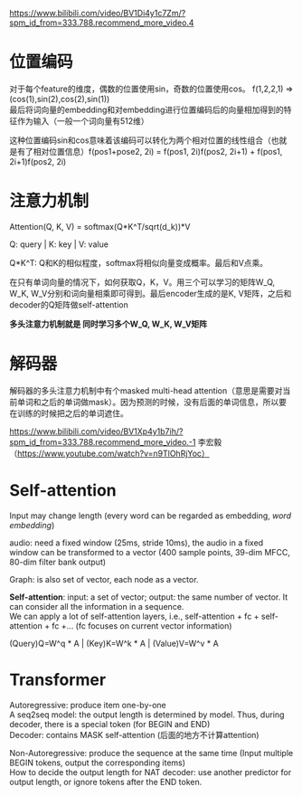 https://www.bilibili.com/video/BV1Di4y1c7Zm/?spm_id_from=333.788.recommend_more_video.4

# 位置编码

对于每个feature的维度，偶数的位置使用sin，奇数的位置使用cos。 f(1,2,2,1) => (cos(1),sin(2),cos(2),sin(1))  
最后将词向量的embedding和对embedding进行位置编码后的向量相加得到的特征作为输入（一般一个词向量有512维）

这种位置编码sin和cos意味着该编码可以转化为两个相对位置的线性组合（也就是有了相对位置信息）f(pos1+pose2, 2i) = f(pos1, 2i)f(pos2, 2i+1) + f(pos1, 2i+1)f(pos2, 2i)

# 注意力机制

Attention(Q, K, V) = softmax(Q\*K^T/sqrt(d_k))\*V  

Q: query |  K: key  | V: value    

Q\*K^T: Q和K的相似程度，softmax将相似向量变成概率。最后和V点乘。

在只有单词向量的情况下，如何获取Q，K，V。用三个可以学习的矩阵W_Q, W_K, W_V分别和词向量相乘即可得到。最后encoder生成的是K, V矩阵，之后和decoder的Q矩阵做self-attention

**多头注意力机制就是 同时学习多个W_Q, W_K, W_V矩阵**

# 解码器

解码器的多头注意力机制中有个masked multi-head attention（意思是需要对当前单词和之后的单词做mask）。因为预测的时候，没有后面的单词信息，所以要在训练的时候把之后的单词遮住。



https://www.bilibili.com/video/BV1Xp4y1b7ih/?spm_id_from=333.788.recommend_more_video.-1
李宏毅 （https://www.youtube.com/watch?v=n9TlOhRjYoc）
# Self-attention

Input may change length (every word can be regarded as embedding, *word embedding*)

audio: need a fixed window (25ms, stride 10ms), the audio in a fixed window can be transformed to a vector (400 sample points, 39-dim MFCC, 80-dim filter bank output)

Graph: is also set of vector, each node as a vector.

**Self-attention**: input: a set of vector; output: the same number of vector. It can consider all the information in a sequence.   
We can apply a lot of self-attention layers, i.e., self-attention + fc + self-attention + fc +... (fc focuses on current vector information)


(Query)Q=W^q \* A  |  (Key)K=W^k \* A  |   (Value)V=W^v \* A  

# Transformer

Autoregressive: produce item one-by-one      
A seq2seq model: the output length is determined by model. Thus, during decoder, there is a special token (for BEGIN and END)    
Decoder: contains MASK self-attention (后面的地方不计算attention)

Non-Autoregressive: produce the sequence at the same time (Input multiple BEGIN tokens, output the corresponding items)    
How to decide the output length for NAT decoder: use another predictor for output length, or ignore tokens after the END token.



